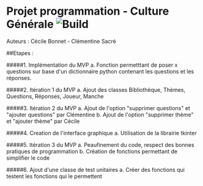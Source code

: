# Projet programmation - Culture Générale ![Build](https://github.com/clementinesacre/ProjetProgra/workflows/CultureGenerale/badge.svg)
Auteurs : Cécile Bonnet - Clémentine Sacré

##Etapes :

#####1. Implémentation du MVP 
    a. Fonction permetttant de poser x questions sur base d'un dictionnaire python contenant 
    les questions et les réponses. 
    
#####2. Itération 1 du MVP 
    a. Ajout des classes Bibliothèque, Thèmes, Questions, Réponses, Joueur, Manche
    
#####3. Itération 2 du MVP
    a. Ajout de l'option "supprimer questions" et "ajouter questions" par Clémentine
    b. Ajout de l'option "supprimer thème" et "ajouter thème" par Cécile

#####4. Creation de l'interface graphique
    a. Utilisation de la librairie tkinter

#####5. Itération 3 du MVP
    a. Peaufinement du code, respect des bonnes pratiques de programmation
    b. Création de fonctions permettant de simplifier le code

#####6. Ajout d'une classe de test unitaires
    a. Créer des fonctions qui testent les fonctions qui le permettent
